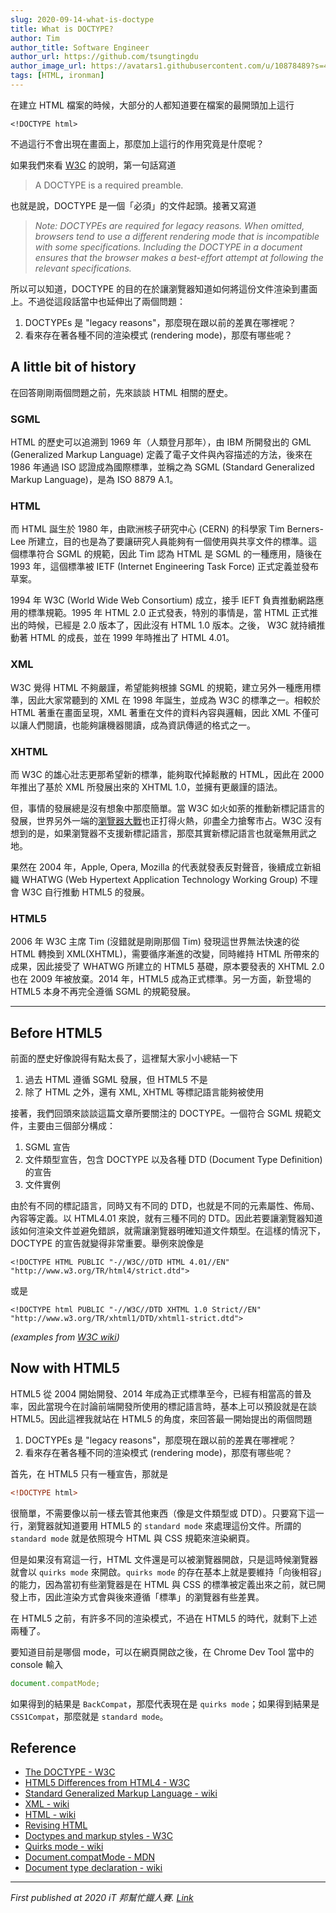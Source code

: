 ```yaml
---
slug: 2020-09-14-what-is-doctype
title: What is DOCTYPE?
author: Tim
author_title: Software Engineer
author_url: https://github.com/tsungtingdu
author_image_url: https://avatars1.githubusercontent.com/u/10878489?s=460&u=94b5471d7c4938dc1277db1ddfed2b6aa09cc0b9&v=4
tags: [HTML, ironman]
---
```


<!--truncate-->

在建立 HTML 檔案的時候，大部分的人都知道要在檔案的最開頭加上這行

```htmlmixed=
<!DOCTYPE html>
```

不過這行不會出現在畫面上，那麼加上這行的作用究竟是什麼呢？

如果我們來看 [W3C](https://www.w3.org/html/wg/spec/syntax.html#doctype-legacy-string) 的說明，第一句話寫道

> A DOCTYPE is a required preamble.

也就是說，DOCTYPE 是一個「必須」的文件起頭。接著又寫道

> _Note: DOCTYPEs are required for legacy reasons. When omitted, browsers tend to use a different rendering mode that is incompatible with some specifications. Including the DOCTYPE in a document ensures that the browser makes a best-effort attempt at following the relevant specifications._

所以可以知道，DOCTYPE 的目的在於讓瀏覽器知道如何將這份文件渲染到畫面上。不過從這段話當中也延伸出了兩個問題：

1. DOCTYPEs 是 "legacy reasons"，那麼現在跟以前的差異在哪裡呢？
2. 看來存在著各種不同的渲染模式 (rendering mode)，那麼有哪些呢？

## A little bit of history

在回答剛剛兩個問題之前，先來談談 HTML 相關的歷史。

### SGML

HTML 的歷史可以追溯到 1969 年（人類登月那年），由 IBM 所開發出的 GML (Generalized Markup Language) 定義了電子文件與內容描述的方法，後來在 1986 年通過 ISO 認證成為國際標準，並稱之為 SGML (Standard Generalized Markup Language)，是為 ISO 8879 A.1。

### HTML

而 HTML 誕生於 1980 年，由歐洲核子研究中心 (CERN) 的科學家 Tim Berners-Lee 所建立，目的也是為了要讓研究人員能夠有一個使用與共享文件的標準。這個標準符合 SGML 的規範，因此 Tim 認為 HTML 是 SGML 的一種應用，隨後在 1993 年，這個標準被 IETF (Internet Engineering Task Force) 正式定義並發布草案。

1994 年 W3C (World Wide Web Consortium) 成立，接手 IEFT 負責推動網路應用的標準規範。1995 年 HTML 2.0 正式發表，特別的事情是，當 HTML 正式推出的時候，已經是 2.0 版本了，因此沒有 HTML 1.0 版本。之後， W3C 就持續推動著 HTML 的成長，並在 1999 年時推出了 HTML 4.01。

### XML

W3C 覺得 HTML 不夠嚴謹，希望能夠根據 SGML 的規範，建立另外一種應用標準，因此大家常聽到的 XML 在 1998 年誕生，並成為 W3C 的標準之一。相較於 HTML 著重在畫面呈現，XML 著重在文件的資料內容與邏輯，因此 XML 不僅可以讓人們閱讀，也能夠讓機器閱讀，成為資訊傳遞的格式之一。

### XHTML

而 W3C 的雄心壯志更那希望新的標準，能夠取代掉鬆散的 HTML，因此在 2000 年推出了基於 XML 所發展出來的 XHTML 1.0，並擁有更嚴謹的語法。

但，事情的發展總是沒有想象中那麼簡單。當 W3C 如火如荼的推動新標記語言的發展，世界另外一端的[瀏覽器大戰](https://en.wikipedia.org/wiki/Browser_wars)也正打得火熱，卯盡全力搶奪市占。W3C 沒有想到的是，如果瀏覽器不支援新標記語言，那麼其實新標記語言也就毫無用武之地。

果然在 2004 年，Apple, Opera, Mozilla 的代表就發表反對聲音，後續成立新組織 WHATWG (Web Hypertext Application Technology Working Group) 不理會 W3C 自行推動 HTML5 的發展。

### HTML5

2006 年 W3C 主席 Tim (沒錯就是剛剛那個 Tim) 發現這世界無法快速的從 HTML 轉換到 XML(XHTML)，需要循序漸進的改變，同時維持 HTML 所帶來的成果，因此接受了 WHATWG 所建立的 HTML5 基礎，原本要發表的 XHTML 2.0 也在 2009 年被放棄。2014 年，HTML5 成為正式標準。另一方面，新登場的 HTML5 本身不再完全遵循 SGML 的規範發展。

---

## Before HTML5

前面的歷史好像說得有點太長了，這裡幫大家小小總結一下

1. 過去 HTML 遵循 SGML 發展，但 HTML5 不是
2. 除了 HTML 之外，還有 XML, XHTML 等標記語言能夠被使用

接著，我們回頭來談談這篇文章所要關注的 DOCTYPE。一個符合 SGML 規範文件，主要由三個部分構成：

1. SGML 宣告
2. 文件類型宣告，包含 DOCTYPE 以及各種 DTD (Document Type Definition) 的宣告
3. 文件實例

由於有不同的標記語言，同時又有不同的 DTD，也就是不同的元素屬性、佈局、內容等定義。以 HTML4.01 來說，就有三種不同的 DTD。因此若要讓瀏覽器知道該如何渲染文件並避免錯誤，就需讓瀏覽器明確知道文件類型。在這樣的情況下，DOCTYPE 的宣告就變得非常重要。舉例來說像是

```
<!DOCTYPE HTML PUBLIC "-//W3C//DTD HTML 4.01//EN"
"http://www.w3.org/TR/html4/strict.dtd">
```

或是

```
<!DOCTYPE html PUBLIC "-//W3C//DTD XHTML 1.0 Strict//EN"
"http://www.w3.org/TR/xhtml1/DTD/xhtml1-strict.dtd">
```

_(examples from [W3C wiki](https://www.w3.org/wiki/Doctypes_and_markup_styles#The_HTML5_doctype))_

## Now with HTML5

HTML5 從 2004 開始開發、2014 年成為正式標準至今，已經有相當高的普及率，因此當現今在討論前端開發所使用的標記語言時，基本上可以預設就是在談 HTML5。因此這裡我就站在 HTML5 的角度，來回答最一開始提出的兩個問題

1. DOCTYPEs 是 "legacy reasons"，那麼現在跟以前的差異在哪裡呢？
2. 看來存在著各種不同的渲染模式 (rendering mode)，那麼有哪些呢？

首先，在 HTML5 只有一種宣告，那就是

```html
<!DOCTYPE html>
```

很簡單，不需要像以前一樣去管其他東西（像是文件類型或 DTD）。只要寫下這一行，瀏覽器就知道要用 HTML5 的 `standard mode` 來處理這份文件。所謂的 `standard mode` 就是依照現今 HTML 與 CSS 規範來渲染網頁。

但是如果沒有寫這一行，HTML 文件還是可以被瀏覽器開啟，只是這時候瀏覽器就會以 `quirks mode` 來開啟。`quirks mode` 的存在基本上就是要維持「向後相容」的能力，因為當初有些瀏覽器是在 HTML 與 CSS 的標準被定義出來之前，就已開發上市，因此渲染方式會與後來遵循「標準」的瀏覽器有些差異。

在 HTML5 之前，有許多不同的渲染模式，不過在 HTML5 的時代，就剩下上述兩種了。

要知道目前是哪個 mode，可以在網頁開啟之後，在 Chrome Dev Tool 當中的 console 輸入

```javascript
document.compatMode;
```

如果得到的結果是 `BackCompat`，那麼代表現在是 `quirks mode`；如果得到結果是 `CSS1Compat`，那麼就是 `standard mode`。

## Reference

- [The DOCTYPE - W3C](https://www.w3.org/html/wg/spec/syntax.html#the-doctype)
- [HTML5 Differences from HTML4 - W3C](https://www.w3.org/TR/html5-diff/#doctype)
- [Standard Generalized Markup Language - wiki](https://en.wikipedia.org/wiki/Standard_Generalized_Markup_Language#Standard_versions)
- [XML - wiki](https://en.wikipedia.org/wiki/XML)
- [HTML - wiki](https://en.wikipedia.org/wiki/HTML)
- [Revising HTML](https://www.joedolson.com/2006/10/revising-html/)
- [Doctypes and markup styles - W3C](https://www.w3.org/wiki/Doctypes_and_markup_styles#The_HTML5_doctype)
- [Quirks mode - wiki](https://en.wikipedia.org/wiki/Quirks_mode)
- [Document.compatMode - MDN](https://developer.mozilla.org/en-US/docs/Web/API/Document/compatMode)
- [Document type declaration - wiki](https://en.wikipedia.org/wiki/Document_type_declaration)

---

_First published at 2020 iT 邦幫忙鐵人賽. [Link](https://ithelp.ithome.com.tw/articles/10236447)_

